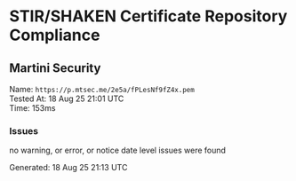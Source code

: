 # STIR/SHAKEN Certificate Repository Compliance

## Martini Security

Name: `https://p.mtsec.me/2e5a/fPLesNf9fZ4x.pem`\
Tested At: 18 Aug 25 21:01 UTC\
Time: 153ms

### Issues

no warning, or error, or notice date level issues were found

Generated: 18 Aug 25 21:13 UTC